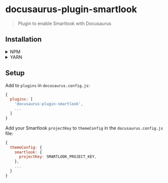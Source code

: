 # docusaurus-plugin-smartlook
> Plugin to enable Smartlook with Docusaurus

## Installation

<details>
<summary>NPM</summary>
<p>

```bash
npm i docusaurus-plugin-smartlook
```

</p>
</details>

<details>
<summary>YARN</summary>
<p>

```bash
yarn add docusaurus-plugin-smartlook
```

</p>
</details>

## Setup

Add to `plugins` in `docusaurus.config.js`:

```js
{
  plugins: [
    'docusaurus-plugin-smartlook',
    ...
  ]
}
```

Add your Smartlook `projectKey` to `themeConfig` in the `docusaurus.config.js` file:

```js
{
  themeConfig: {
    smartlook: {
      projectKey: SMARTLOOK_PROJECT_KEY,
    },
    ...
  }
}
```
